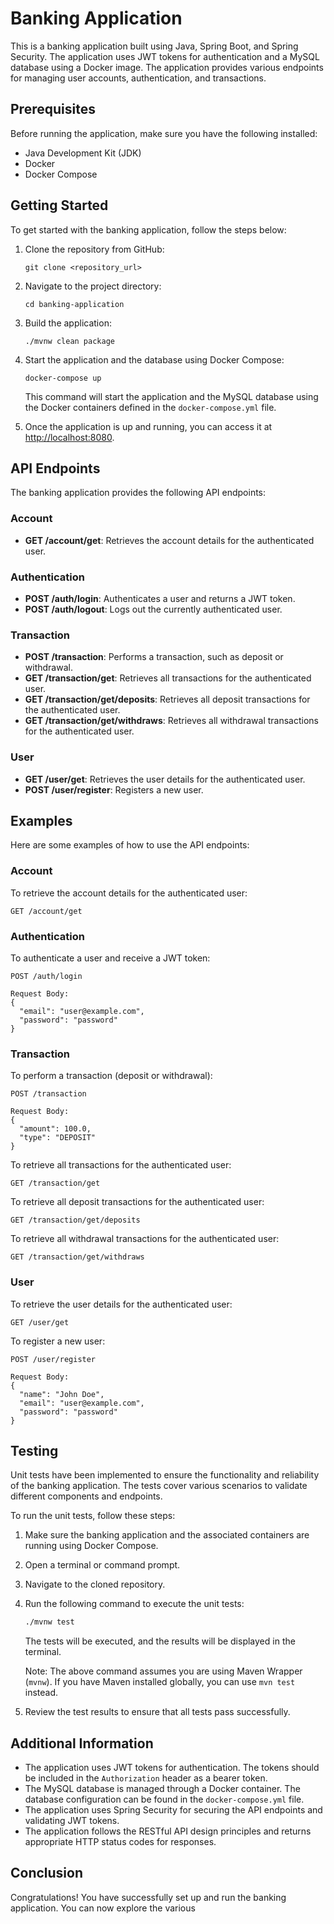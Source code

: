 # Banking Application

This is a banking application built using Java, Spring Boot, and Spring Security. The application uses JWT tokens for authentication and a MySQL database using a Docker image. The application provides various endpoints for managing user accounts, authentication, and transactions.

## Prerequisites

Before running the application, make sure you have the following installed:

- Java Development Kit (JDK)
- Docker
- Docker Compose

## Getting Started

To get started with the banking application, follow the steps below:

1. Clone the repository from GitHub:

   ```
   git clone <repository_url>
   ```

2. Navigate to the project directory:

   ```
   cd banking-application
   ```

3. Build the application:

   ```
   ./mvnw clean package
   ```

4. Start the application and the database using Docker Compose:

   ```
   docker-compose up
   ```

   This command will start the application and the MySQL database using the Docker containers defined in the `docker-compose.yml` file.

5. Once the application is up and running, you can access it at [http://localhost:8080](http://localhost:8080).

## API Endpoints

The banking application provides the following API endpoints:

### Account

- **GET /account/get**: Retrieves the account details for the authenticated user.

### Authentication

- **POST /auth/login**: Authenticates a user and returns a JWT token.
- **POST /auth/logout**: Logs out the currently authenticated user.

### Transaction

- **POST /transaction**: Performs a transaction, such as deposit or withdrawal.
- **GET /transaction/get**: Retrieves all transactions for the authenticated user.
- **GET /transaction/get/deposits**: Retrieves all deposit transactions for the authenticated user.
- **GET /transaction/get/withdraws**: Retrieves all withdrawal transactions for the authenticated user.

### User

- **GET /user/get**: Retrieves the user details for the authenticated user.
- **POST /user/register**: Registers a new user.

## Examples

Here are some examples of how to use the API endpoints:

### Account

To retrieve the account details for the authenticated user:

```
GET /account/get
```

### Authentication

To authenticate a user and receive a JWT token:

```
POST /auth/login

Request Body:
{
  "email": "user@example.com",
  "password": "password"
}
```

### Transaction

To perform a transaction (deposit or withdrawal):

```
POST /transaction

Request Body:
{
  "amount": 100.0,
  "type": "DEPOSIT"
}
```

To retrieve all transactions for the authenticated user:

```
GET /transaction/get
```

To retrieve all deposit transactions for the authenticated user:

```
GET /transaction/get/deposits
```

To retrieve all withdrawal transactions for the authenticated user:

```
GET /transaction/get/withdraws
```

### User

To retrieve the user details for the authenticated user:

```
GET /user/get
```

To register a new user:

```
POST /user/register

Request Body:
{
  "name": "John Doe",
  "email": "user@example.com",
  "password": "password"
}
```

## Testing

Unit tests have been implemented to ensure the functionality and reliability of the banking application. The tests cover various scenarios to validate different components and endpoints.

To run the unit tests, follow these steps:

1. Make sure the banking application and the associated containers are running using Docker Compose.

2. Open a terminal or command prompt.

3. Navigate to the cloned repository.

4. Run the following command to execute the unit tests:

   ```bash
   ./mvnw test
   ```

   The tests will be executed, and the results will be displayed in the terminal.

   Note: The above command assumes you are using Maven Wrapper (`mvnw`). If you have Maven installed globally, you can use `mvn test` instead.

5. Review the test results to ensure that all tests pass successfully.


## Additional Information

- The application uses JWT tokens for authentication. The tokens should be included in the `Authorization` header as a bearer token.
- The MySQL database is managed through a Docker container. The database configuration can be found in the `docker-compose.yml` file.
- The application uses Spring Security for securing the API endpoints and validating JWT tokens.
- The application follows the RESTful API design principles and returns appropriate HTTP status codes for responses.

## Conclusion

Congratulations! You have successfully set up and run the banking application. You can now explore the various
